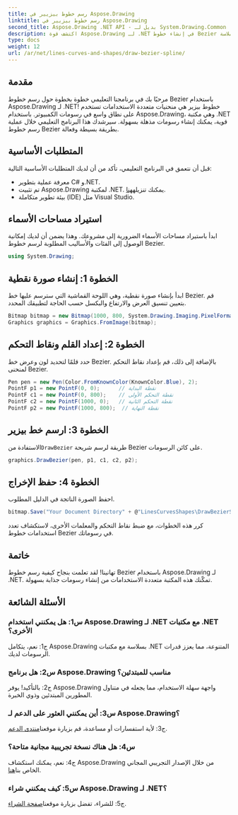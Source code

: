 ```yaml
---
title: رسم خطوط بيزيير في Aspose.Drawing
linktitle: رسم خطوط بيزيير في Aspose.Drawing
second_title: Aspose.Drawing .NET API - بديل لـ System.Drawing.Common
description: اكتشف قوة Aspose.Drawing لـ .NET في إنشاء خطوط Bezier المذهلة. اتبع دليلنا خطوة بخطوة لتطوير الرسومات بسلاسة.
type: docs
weight: 12
url: /ar/net/lines-curves-and-shapes/draw-bezier-spline/
---
```

## مقدمة

مرحبًا بك في برنامجنا التعليمي خطوة بخطوة حول رسم خطوط Bezier باستخدام Aspose.Drawing لـ .NET! خطوط بيزير هي منحنيات متعددة الاستخدامات تستخدم على نطاق واسع في رسومات الكمبيوتر. باستخدام Aspose.Drawing، وهي مكتبة .NET قوية، يمكنك إنشاء رسومات مذهلة بسهولة. سيرشدك هذا البرنامج التعليمي خلال عملية رسم خطوط Bezier بطريقة بسيطة وفعالة.

## المتطلبات الأساسية

قبل أن نتعمق في البرنامج التعليمي، تأكد من أن لديك المتطلبات الأساسية التالية:

- معرفة عملية بتطوير C# و.NET.
-  تم تثبيت Aspose.Drawing لمكتبة .NET. يمكنك تنزيله[هنا](https://releases.aspose.com/drawing/net/).
- بيئة تطوير متكاملة (IDE) مثل Visual Studio.

## استيراد مساحات الأسماء

ابدأ باستيراد مساحات الأسماء الضرورية إلى مشروعك. وهذا يضمن أن لديك إمكانية الوصول إلى الفئات والأساليب المطلوبة لرسم خطوط Bezier.

```csharp
using System.Drawing;
```

## الخطوة 1: إنشاء صورة نقطية

ابدأ بإنشاء صورة نقطية، وهي اللوحة القماشية التي سترسم عليها خط Bezier. قم بتعيين تنسيق العرض والارتفاع والبكسل حسب الحاجة لتطبيقك المحدد.

```csharp
Bitmap bitmap = new Bitmap(1000, 800, System.Drawing.Imaging.PixelFormat.Format32bppPArgb);
Graphics graphics = Graphics.FromImage(bitmap);
```

## الخطوة 2: إعداد القلم ونقاط التحكم

حدد قلمًا لتحديد لون وعرض خط Bezier. بالإضافة إلى ذلك، قم بإعداد نقاط التحكم لمنحنى Bezier.

```csharp
Pen pen = new Pen(Color.FromKnownColor(KnownColor.Blue), 2);
PointF p1 = new PointF(0, 0);      // نقطة البداية
PointF c1 = new PointF(0, 800);    // نقطة التحكم الأولى
PointF c2 = new PointF(1000, 0);   // نقطة التحكم الثانية
PointF p2 = new PointF(1000, 800);  // نقطة النهاية
```

## الخطوة 3: ارسم خط بيزير

 الاستفادة من`DrawBezier` طريقة لرسم شريحة Bezier على كائن الرسومات.

```csharp
graphics.DrawBezier(pen, p1, c1, c2, p2);
```

## الخطوة 4: حفظ الإخراج

احفظ الصورة الناتجة في الدليل المطلوب.

```csharp
bitmap.Save("Your Document Directory" + @"LinesCurvesShapes\DrawBezierSpline_out.png");
```

كرر هذه الخطوات، مع ضبط نقاط التحكم والمعلمات الأخرى، لاستكشاف تعدد استخدامات خطوط Bezier في رسوماتك.

## خاتمة

تهانينا! لقد تعلمت بنجاح كيفية رسم خطوط Bezier باستخدام Aspose.Drawing لـ .NET. تمكّنك هذه المكتبة متعددة الاستخدامات من إنشاء رسومات جذابة بسهولة.

## الأسئلة الشائعة

### س1: هل يمكنني استخدام Aspose.Drawing لـ .NET مع مكتبات .NET الأخرى؟

ج1: نعم، يتكامل Aspose.Drawing بسلاسة مع مكتبات .NET المتنوعة، مما يعزز قدرات الرسومات لديك.

### س2: هل برنامج Aspose.Drawing مناسب للمبتدئين؟

ج2: بالتأكيد! يوفر Aspose.Drawing واجهة سهلة الاستخدام، مما يجعله في متناول المطورين المبتدئين وذوي الخبرة.

### س3: أين يمكنني العثور على الدعم لـ Aspose.Drawing؟

 ج3: لأية استفسارات أو مساعدة، قم بزيارة موقعنا[منتدى الدعم](https://forum.aspose.com/c/diagram/17).

### س4: هل هناك نسخة تجريبية مجانية متاحة؟

 ج4: نعم، يمكنك استكشاف Aspose.Drawing من خلال الإصدار التجريبي المجاني الخاص بنا[هنا](https://releases.aspose.com/).

### س5: كيف يمكنني شراء Aspose.Drawing لـ .NET؟

 ج5: للشراء، تفضل بزيارة موقعنا[صفحة الشراء](https://purchase.aspose.com/buy).